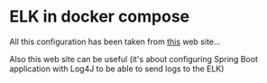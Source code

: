 # ELK in docker compose

All this configuration has been taken from [this](https://medium.com/@lopchannabeen138/deploying-elk-inside-docker-container-docker-compose-4a88682c7643) web site...

Also this web site can be useful (it's about configuring Spring Boot application with Log4J to be able to send logs to the ELK)